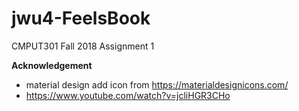 # jwu4-FeelsBook
CMPUT301 Fall 2018 Assignment 1

**Acknowledgement**<br/>
- material design add icon from https://materialdesignicons.com/
- https://www.youtube.com/watch?v=jcliHGR3CHo
